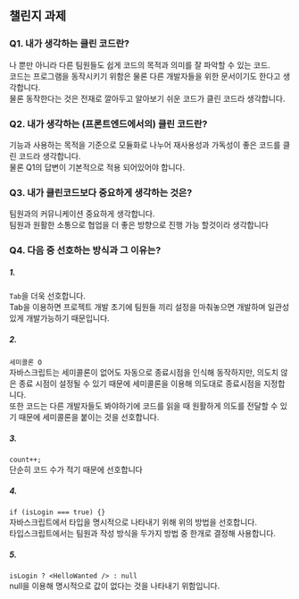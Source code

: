 ## 챌린지 과제

### Q1. 내가 생각하는 클린 코드란?

나 뿐만 아니라 다른 팀원들도 쉽게 코드의 목적과 의미를 잘 파악할 수 있는 코드. </br>
코드는 프로그램을 동작시키기 위함은 물론 다른 개발자들을 위한 문서이기도 한다고 생각합니다. </br>
물론 동작한다는 것은 전재로 깔아두고 알아보기 쉬운 코드가 클린 코드라 생각합니다.

### Q2. 내가 생각하는 (프론트엔드에서의) 클린 코드란?

기능과 사용하는 목적을 기준으로 모듈화로 나누어 재사용성과 가독성이 좋은 코드를 클린 코드라 생각합니다. </br>
물론 Q1의 답변이 기본적으로 적용 되어있어야 합니다.

### Q3. 내가 클린코드보다 중요하게 생각하는 것은?

팀원과의 커뮤니케이션 중요하게 생각합니다. </br>
팀원과 원활한 소통으로 협업을 더 좋은 방향으로 진행 가능 할것이라 생각합니다


### Q4. 다음 중 선호하는 방식과 그 이유는?

##### 1.

`Tab`을 더욱 선호합니다. </br>
Tab을 이용하면 프로젝트 개발 초기에 팀원들 끼리 설정을 마춰놓으면 개발하며 일관성있게 개발가능하기 때문입니다.

##### 2.

`세미콜론 O` </br>
자바스크립트는 세미콜론이 없어도 자동으로 종료시점을 인식해 동작하지만, 의도치 않은 종료 시점이 설정될 수 있기 때문에 세미콜론을 이용해 의도대로 종료시점을 지정합니다. </br>
또한 코드는 다른 개발자들도 봐야하기에 코드를 읽을 때 원활하게 의도를 전달할 수 있기 때문에 세미콜론을 붙이는 것을 선호합니다.

##### 3.

`count++;` </br>
단순히 코드 수가 적기 때문에 선호합니다

##### 4.

`if (isLogin === true) {}` </br>
자바스크립트에서 타입을 명시적으로 나타내기 위해 위의 방법을 선호합니다. </br>
타입스크립트에서는 팀원과 작성 방식을 두가지 방법 중 한개로 결정해 사용합니다.

##### 5.

`isLogin ? <HelloWanted /> : null` </br>
null을 이용해 명시적으로 값이 없다는 것을 나타내기 위함입니다.
